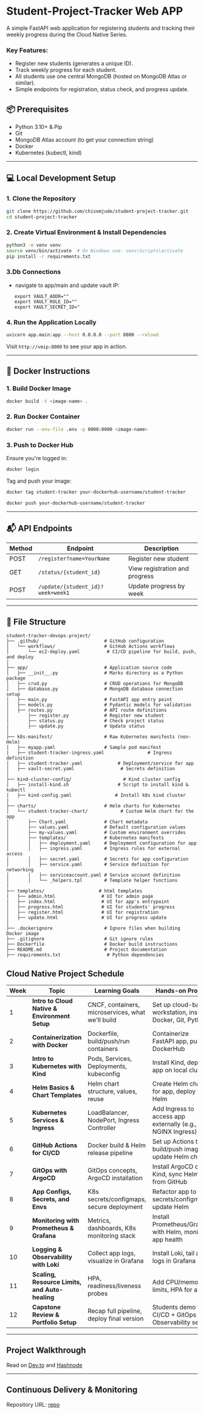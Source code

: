 # Student-Project-Tracker Web APP
A simple FastAPI web application for registering students and tracking their weekly progress during the Cloud Native Series.

### Key Features:
- Register new students (generates a unique ID).
- Track weekly progress for each student.
- All students use one central MongoDB (hosted on MongoDB Atlas or similar).
- Simple endpoints for registration, status check, and progress update.

## 📦 Prerequisites
- Python 3.10+ & Pip  
- Git
- MongoDB Atlas account (to get your connection string)
- Docker 
- Kubernetes (kubectl, kind) 

---

## 💻 Local Development Setup

### 1. Clone the Repository
```bash
git clone https://github.com/chisomjude/student-project-tracker.git
cd student-project-tracker
```

### 2. Create Virtual Environment & Install Dependencies
```bash
python3 -m venv venv
source venv/bin/activate  # On Windows use: venv\Scripts\activate
pip install -r requirements.txt
```

### 3.Db Connections
- navigate to app/main and update vault IP:

```
   export VAULT_ADDR=""
   export VAULT_ROLE_ID=""
   export VAULT_SECRET_ID="
```

### 4. Run the Application Locally
```bash
uvicorn app.main:app --host 0.0.0.0 --port 8000 --reload
```
Visit `http://vmip:8000` to see your app in action.

---

## 🐳 Docker Instructions

### 1. Build Docker Image
```bash
docker build -t <image-name> .
```

### 2. Run Docker Container
```bash
docker run --env-file .env -p 8000:8000 <image-name>
```

### 3. Push to Docker Hub
Ensure you're logged in:
```bash
docker login
```
Tag and push your image:
```bash
docker tag student-tracker your-dockerhub-username/student-tracker

docker push your-dockerhub-username/student-tracker
```

---

## 📬 API Endpoints

| Method | Endpoint | Description |
|--------|----------|-------------|
| POST   | `/register?name=YourName` | Register new student |
| GET    | `/status/{student_id}`    | View registration and progress |
| POST   | `/update/{student_id}?week=week1` | Update progress by week |

---

<!--## 🌐 Deploying to Cloud (Optional)
You can deploy the app on platforms like:
- Render
- Railway
- Fly.io
- Azure App Service
- Elastic Beanstalk or more-->

## 📁 **File Structure**
```
student-tracker-devops-project/
├── .github/                        # GitHub configuration
│   └── workflows/                  # GitHub Actions workflows
│       └── ec2-deploy.yaml          # CI/CD pipeline for build, push, and deploy
│
├── app/                            # Application source code
│   ├── __init__.py                 # Marks directory as a Python package
│   ├── crud.py                     # CRUD operations for MongoDB
│   ├── database.py                 # MongoDB database connection setup
│   ├── main.py                     # FastAPI app entry point
│   ├── models.py                   # Pydantic models for validation
│   ├── routes.py                   # API route definitions
│       ├── register.py             # Register new student
|       ├── status.py               # Check project status
|       ├── update.py               # Update status
│
├── k8s-manifest/                   # Raw Kubernetes manifests (non-Helm)
|   ├── myapp.yaml                  # Sample pod manifest
|   ├── student-tracker-ingress.yaml                # Ingress definition
│   ├── student-tracker.yaml             # Deployment/service for app
│   ├── vault-secret.yaml                 # Secrets definition
│
├── kind-cluster-config/                   # Kind cluster config
|   ├── install-kind.sh                  # Script to install kind & kubectl
|   ├── kind-config.yaml                # Install k8s kind cluster
|
├── charts/                         # Helm charts for Kubernetes
│   └── student-tracker-chart/            # Custom Helm chart for the app
│       ├── Chart.yaml              # Chart metadata
│       ├── values.yaml             # Default configuration values
│       ├── my-values.yaml          # Custom environment overrides
│       ├── templates/              # Kubernetes manifests
│       │   ├── deployment.yaml     # Deployment configuration for app
│       │   ├── ingress.yaml        # Ingress rules for external access
│       │   ├── secret.yaml         # Secrets for app configuration
│       │   ├── service.yaml        # Service definition for networking
│       │   ├── serviceaccount.yaml # Service account definition
│       │   └── _helpers.tpl        # Template helper functions
|
├── templates/                    # html templates
|   ├── admin.html                 # UI for admin page
|   ├── index.html                 # UI for app's entrypoint
│   ├── progress.html              # UI for students' progress
│   ├── register.html              # UI for registration
│   ├── update.html                # UI for progress update 
│
├── .dockerignore                   # Ignore files when building Docker image
├── .gitignore                      # Git ignore rules
├── Dockerfile                      # Docker build instructions
├── README.md                       # Project documentation
├── requirements.txt                 # Python dependencies
```


## Cloud Native Project Schedule

| Week | Topic                                          | Learning Goals                                    | Hands-on Project                                            |
| ---- | ---------------------------------------------- | ------------------------------------------------- | ----------------------------------------------------------- |
| 1    | **Intro to Cloud Native & Environment Setup**  | CNCF, containers, microservices, what we'll build | Set up cloud-based workstation, install Docker, Git, Python |
| 2    | **Containerization with Docker**               | Dockerfile, build/push/run containers             | Containerize FastAPI app, push to DockerHub                 |
| 3    | **Intro to Kubernetes with Kind**              | Pods, Services, Deployments, kubeconfig           | Install Kind, deploy app on local cluster                   |
| 4    | **Helm Basics & Chart Templates**              | Helm chart structure, values, reuse               | Create Helm chart for app, deploy with Helm                 |
| 5    | **Kubernetes Services & Ingress**              | LoadBalancer, NodePort, Ingress Controller        | Add Ingress to access app externally (e.g., NGINX Ingress)  |
| 6    | **GitHub Actions for CI/CD**                   | Docker build & Helm release pipeline              | Set up Actions to build/push image & update Helm chart      |
| 7    | **GitOps with ArgoCD**                         | GitOps concepts, ArgoCD installation              | Install ArgoCD on Kind, sync Helm app from GitHub           |
| 8    | **App Configs, Secrets, and Envs**             | K8s secrets/configmaps, secure deployment         | Refactor app to use secrets/configmaps, update Helm         |
| 9    | **Monitoring with Prometheus & Grafana**       | Metrics, dashboards, K8s monitoring stack         | Install Prometheus/Grafana with Helm, monitor app health    |
| 10   | **Logging & Observability with Loki**          | Collect app logs, visualize in Grafana            | Install Loki, tail app logs in Grafana                      |
| 11   | **Scaling, Resource Limits, and Auto-healing** | HPA, readiness/liveness probes                    | Add CPU/memory limits, HPA for app                          |
| 12   | **Capstone Review & Portfolio Setup**          | Recap full pipeline, deploy final version         | Students demo full CI/CD + GitOps + Observability setup     |


---
## Project Walkthrough
Read on [Dev.to](https://dev.to/keneojiteli/building-and-deploying-a-cloud-native-fastapi-student-tracker-app-with-mongodb-kubernetes-and-1m8) and [Hashnode](https://keneojiteli.hashnode.dev/full-stack-devops-project-deploying-a-fastapi-and-mongodb-app-with-docker-kubernetes-gitops-and-observability)

---
## Continuous Delivery & Monitoring
Repository URL: [repo](https://github.com/keneojiteli/student-tracker-app-with-gitops-and-monitoring)
<!--## 👩🏽‍💻 Built for the Cloud Native Series by Chisom
This project is used for learning cloud-native tools and Hands-on Project.

Feel free to fork and extend it! ->
